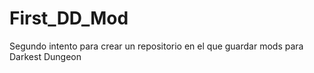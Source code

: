 # First_DD_Mod
Segundo intento para crear un repositorio en el que guardar mods para Darkest Dungeon
